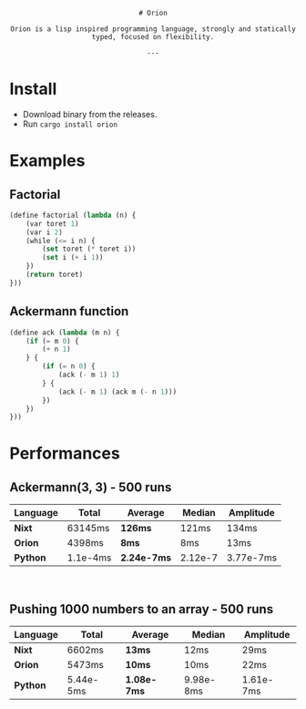 <div align="center">
    
    # Orion

    Orion is a lisp inspired programming language, strongly and statically typed, focused on flexibility.

    ---

</div>

# Install

- Download binary from the releases.
- Run `cargo install orion`

# Examples

## Factorial

```lisp
(define factorial (lambda (n) {
    (var toret 1)
    (var i 2)
    (while (<= i n) {
        (set toret (* toret i))
        (set i (+ i 1))
    })
    (return toret)
}))
```

## Ackermann function

```lisp
(define ack (lambda (m n) {
    (if (= m 0) {
        (+ n 1)
    } {
        (if (= n 0) {
            (ack (- m 1) 1)
        } {
            (ack (- m 1) (ack m (- n 1)))
        })
    })
}))
```

# Performances

## Ackermann(3, 3) - 500 runs

| Language |  Total  | Average | Median | Amplitude |
|----------|---------|---------|--------|-----------|
|   **Nixt**   | 63145ms |  **126ms**  |  121ms |   134ms   |
|**Orion** |  4398ms |   **8ms**   |   8ms  |  13ms         |
|**Python**| 1.1e-4ms | **2.24e-7ms** | 2.12e-7 | 3.77e-7ms

<br>

## Pushing 1000 numbers to an array - 500 runs

| Language |  Total  | Average | Median | Amplitude |
|----------|---------|---------|--------|-----------|
|   **Nixt**   | 6602ms |  **13ms**  |  12ms |   29ms   |
|**Orion** |  5473ms |   **10ms**   |   10ms  |  22ms         |
|**Python**| 5.44e-5ms | **1.08e-7ms** | 9.98e-8ms| 1.61e-7ms